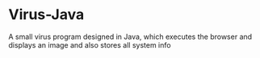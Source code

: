 # Virus-Java

A small virus program designed in Java, which executes the browser and displays an image and also stores all system info
